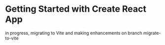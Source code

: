 # Getting Started with Create React App
in progress, migrating to Vite and making enhancements on branch migrate-to-vite
